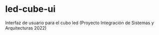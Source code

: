# led-cube-ui
Interfaz de usuario para el cubo led (Proyecto Integración de Sistemas y Arquitecturas 2022)
